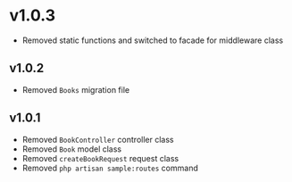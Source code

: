 # v1.0.3

- Removed static functions and switched to facade for middleware class

## v1.0.2

- Removed `Books` migration file

## v1.0.1

- Removed `BookController` controller class
- Removed `Book` model class
- Removed `createBookRequest` request class
- Removed `php artisan sample:routes` command
